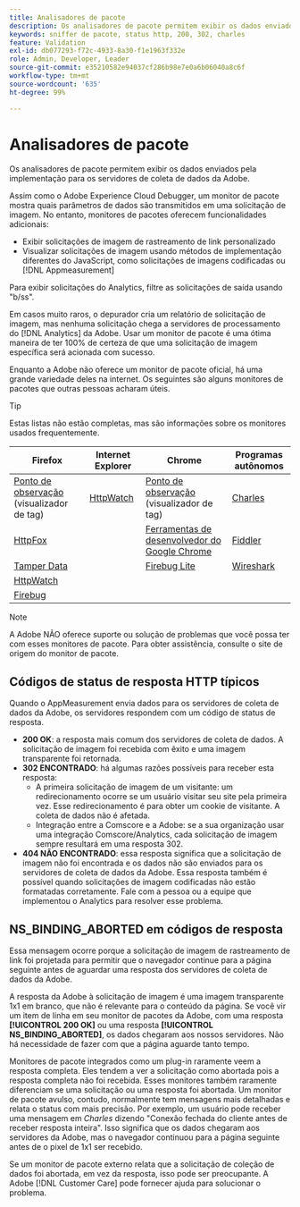 ```yaml
---
title: Analisadores de pacote
description: Os analisadores de pacote permitem exibir os dados enviados pela implementação para os servidores de coleta de dados da Adobe.
keywords: sniffer de pacote, status http, 200, 302, charles
feature: Validation
exl-id: db077293-f72c-4933-8a30-f1e1963f332e
role: Admin, Developer, Leader
source-git-commit: e35210582e94037cf286b98e7e0a6b06040a8c6f
workflow-type: tm+mt
source-wordcount: '635'
ht-degree: 99%

---
```


# Analisadores de pacote

Os analisadores de pacote permitem exibir os dados enviados pela implementação para os servidores de coleta de dados da Adobe.

Assim como o Adobe Experience Cloud Debugger, um monitor de pacote mostra quais parâmetros de dados são transmitidos em uma solicitação de imagem. No entanto, monitores de pacotes oferecem funcionalidades adicionais:

* Exibir solicitações de imagem de rastreamento de link personalizado
* Visualizar solicitações de imagem usando métodos de implementação diferentes do JavaScript, como solicitações de imagens codificadas ou [!DNL Appmeasurement]

Para exibir solicitações do Analytics, filtre as solicitações de saída usando &quot;b/ss&quot;.

Em casos muito raros, o depurador cria um relatório de solicitação de imagem, mas nenhuma solicitação chega a servidores de processamento do [!DNL Analytics] da Adobe. Usar um monitor de pacote é uma ótima maneira de ter 100% de certeza de que uma solicitação de imagem específica será acionada com sucesso.

Enquanto a Adobe não oferece um monitor de pacote oficial, há uma grande variedade deles na internet. Os seguintes são alguns monitores de pacotes que outras pessoas acharam úteis.

>[!TIP]
>
>Estas listas não estão completas, mas são informações sobre os monitores usados frequentemente.

| Firefox | Internet Explorer | Chrome | Programas autônomos |
|---|---|---|---|
| [Ponto de observação](https://www.observepoint.com/product#plugin) (visualizador de tag) | [HttpWatch](https://www.httpwatch.com/) | [Ponto de observação](https://www.observepoint.com/product#plugin) (visualizador de tag) | [Charles](https://www.charlesproxy.com/) |
| [HttpFox](https://addons.thunderbird.net/en-us/firefox/addon/httpfox/) |  | [Ferramentas de desenvolvedor do Google Chrome](https://code.google.com/chrome/devtools/docs/overview.html) | [Fiddler](https://www.fiddler2.com/fiddler2/) |
| [Tamper Data](https://addons.mozilla.org/pt-BR/firefox/addon/tamper-data-for-ff-quantum/) |  | [Firebug Lite](https://chromewebstore.google.com/detail/firebug-lite-for-google-c/ehemiojjcpldeipjhjkepfdaohajpbdo) | [Wireshark](https://www.wireshark.org/) |
| [HttpWatch](https://www.httpwatch.com/) |  |  |  |
| [Firebug](https://getfirebug.com/) |  |  |  |

>[!NOTE]
>
>A Adobe NÃO oferece suporte ou solução de problemas que você possa ter com esses monitores de pacote. Para obter assistência, consulte o site de origem do monitor de pacote.

## Códigos de status de resposta HTTP típicos

Quando o AppMeasurement envia dados para os servidores de coleta de dados da Adobe, os servidores respondem com um código de status de resposta.

* **200 OK**: a resposta mais comum dos servidores de coleta de dados. A solicitação de imagem foi recebida com êxito e uma imagem transparente foi retornada.
* **302 ENCONTRADO**: há algumas razões possíveis para receber esta resposta:
   * A primeira solicitação de imagem de um visitante: um redirecionamento ocorre se um usuário visitar seu site pela primeira vez. Esse redirecionamento é para obter um cookie de visitante. A coleta de dados não é afetada.
   * Integração entre a Comscore e a Adobe: se a sua organização usar uma integração Comscore/Analytics, cada solicitação de imagem sempre resultará em uma resposta 302.
* **404 NÃO ENCONTRADO**: essa resposta significa que a solicitação de imagem não foi encontrada e os dados não são enviados para os servidores de coleta de dados da Adobe. Essa resposta também é possível quando solicitações de imagem codificadas não estão formatadas corretamente. Fale com a pessoa ou a equipe que implementou o Analytics para resolver esse problema.

## NS_BINDING_ABORTED em códigos de resposta

Essa mensagem ocorre porque a solicitação de imagem de rastreamento de link foi projetada para permitir que o navegador continue para a página seguinte antes de aguardar uma resposta dos servidores de coleta de dados da Adobe.

A resposta da Adobe à solicitação de imagem é uma imagem transparente 1x1 em branco, que não é relevante para o conteúdo da página. Se você vir um item de linha em seu monitor de pacotes da Adobe, com uma resposta **[!UICONTROL 200 OK]** ou uma resposta **[!UICONTROL NS_BINDING_ABORTED]**, os dados chegaram aos nossos servidores. Não há necessidade de fazer com que a página aguarde tanto tempo.

Monitores de pacote integrados como um plug-in raramente veem a resposta completa. Eles tendem a ver a solicitação como abortada pois a resposta completa não foi recebida. Esses monitores também raramente diferenciam se uma solicitação ou uma resposta foi abortada. Um monitor de pacote avulso, contudo, normalmente tem mensagens mais detalhadas e relata o status com mais precisão. Por exemplo, um usuário pode receber uma mensagem em *Charles* dizendo &quot;Conexão fechada do cliente antes de receber resposta inteira&quot;. Isso significa que os dados chegaram aos servidores da Adobe, mas o navegador continuou para a página seguinte antes de o pixel de 1x1 ser recebido.

Se um monitor de pacote externo relata que a solicitação de coleção de dados foi abortada, em vez da resposta, isso pode ser preocupante. A Adobe [!DNL Customer Care] pode fornecer ajuda para solucionar o problema.
